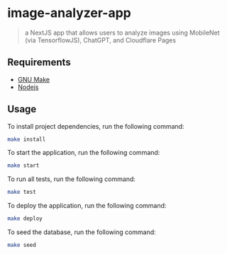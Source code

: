 # image-analyzer-app
> a NextJS app that allows users to analyze images using MobileNet (via TensorflowJS), ChatGPT, and Cloudflare Pages

## Requirements

- [GNU Make](https://www.gnu.org/software/make)
- [Nodejs](https://nodejs.org/en/)

## Usage

To install project dependencies, run the following command:
```bash
make install
```

To start the application, run the following command:
```bash
make start
```

To run all tests, run the following command:
```bash
make test
```

To deploy the application, run the following command:
```bash
make deploy
```

To seed the database, run the following command:
```bash
make seed
```